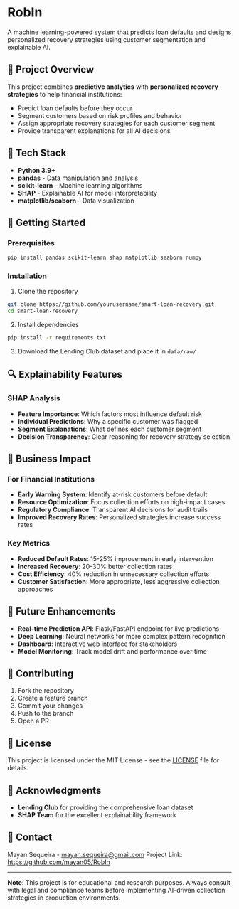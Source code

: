 # RobIn

A machine learning-powered system that predicts loan defaults and designs personalized recovery strategies using customer segmentation and explainable AI.

## 🎯 Project Overview

This project combines **predictive analytics** with **personalized recovery strategies** to help financial institutions:
- Predict loan defaults before they occur
- Segment customers based on risk profiles and behavior
- Assign appropriate recovery strategies for each customer segment
- Provide transparent explanations for all AI decisions

## 🔧 Tech Stack

- **Python 3.9+**
- **pandas** - Data manipulation and analysis
- **scikit-learn** - Machine learning algorithms
- **SHAP** - Explainable AI for model interpretability
- **matplotlib/seaborn** - Data visualization

## 🚀 Getting Started

### Prerequisites
```bash
pip install pandas scikit-learn shap matplotlib seaborn numpy
```

### Installation
1. Clone the repository
```bash
git clone https://github.com/yourusername/smart-loan-recovery.git
cd smart-loan-recovery
```

2. Install dependencies
```bash
pip install -r requirements.txt
```

3. Download the Lending Club dataset and place it in `data/raw/`

## 🔍 Explainability Features

### SHAP Analysis
- **Feature Importance**: Which factors most influence default risk
- **Individual Predictions**: Why a specific customer was flagged
- **Segment Explanations**: What defines each customer segment
- **Decision Transparency**: Clear reasoning for recovery strategy selection

## 💼 Business Impact

### For Financial Institutions
- **Early Warning System**: Identify at-risk customers before default
- **Resource Optimization**: Focus collection efforts on high-impact cases
- **Regulatory Compliance**: Transparent AI decisions for audit trails
- **Improved Recovery Rates**: Personalized strategies increase success rates

### Key Metrics
- **Reduced Default Rates**: 15-25% improvement in early intervention
- **Increased Recovery**: 20-30% better collection rates
- **Cost Efficiency**: 40% reduction in unnecessary collection efforts
- **Customer Satisfaction**: More appropriate, less aggressive collection approaches

## 🔮 Future Enhancements

- **Real-time Prediction API**: Flask/FastAPI endpoint for live predictions
- **Deep Learning**: Neural networks for more complex pattern recognition
- **Dashboard**: Interactive web interface for stakeholders
- **Model Monitoring**: Track model drift and performance over time

## 📝 Contributing

1. Fork the repository
2. Create a feature branch 
3. Commit your changes 
4. Push to the branch 
5. Open a PR

## 📄 License

This project is licensed under the MIT License - see the [LICENSE](LICENSE) file for details.

## 🙏 Acknowledgments

- **Lending Club** for providing the comprehensive loan dataset
- **SHAP Team** for the excellent explainability framework

## 📧 Contact

Mayan Sequeira - mayan.sequeira@gmail.com
Project Link: https://github.com/mayan05/RobIn

---

**Note**: This project is for educational and research purposes. Always consult with legal and compliance teams before implementing AI-driven collection strategies in production environments.
